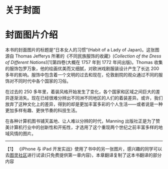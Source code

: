 # 关于封面

# 封面图片介绍

本书的封面图片的标题是“日本女人的习惯”(Habit of a Lady of Japan)。这张图源自 Thomas Jefferys 所著的《不同民族服饰的收藏》(*Collection of the Dress of Different Nations*)[1]第四卷(大概在 1757 年到 1772 年间出版)。Thomas 收集的服饰包罗万象，他的绘画优美而又细腻，对欧洲戏剧服装设计产生了长达 200 多年的影响。服饰中包含着一个文明的过去和现在，伦敦剧院的观众通过不同的服饰对不同时代中各个国家的习俗。

在过去的 250 多年里，着装风格开始发生了变化，各个国家和区域之间巨大的差异逐渐消失。现在已经很难分辨出不同洲不同地区的人们的着装差异。或许，我们放弃了这种文化上的差异，得到的却是更加丰富多彩的个人生活——或者说是一种更加多样有趣、更快节奏的科技生活。

在各种计算机图书铺天盖地、让人难以分辨的时代，Manning 出版社正是为了赞美计算机行业中的创新性和开拓性，才选用了这个重现两个世纪之前丰富多样的地域风情的图片。

* * *

【1】 《iPhone 与 iPad 开发实战》使用了书中的另一张图片，感兴趣的同学可以去[图灵社区](http://www.ituring.com.cn/article/39923)进行试读(只免费提供第一章内容)，本章翻译复制了这本书翻译的部分内容